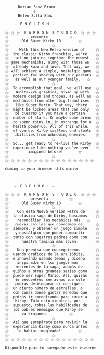 		  Dorian Sanz Bruno 
	 	         &
		  Belén Solla Sanz

		-- E N G L I S H --

	⚝ ⚝ ⚝  K A R B O N  S T U D I O  ⚝ ⚝ ⚝
	⚝	     - presents -	 	 ⚝
	⚝	   Old Super Kirby 18		 ⚝
	⚝ 				 	 ⚝
	⚝     With this New Retro version of  	 ⚝
	⚝  the classic Kirby franchise, we're	 ⚝
	⚝   set on joining together the newest	 ⚝
	⚝ game mechanichs, along with those we 	 ⚝
	⚝  already know and love. That way, we 	 ⚝
	⚝ will achieve a simple, nostalgic game	 ⚝
	⚝  perfect for sharing with our parents	 ⚝
	⚝	as well as our younger family. 	 ⚝
	⚝				 	 ⚝
	⚝  To accomplish that goal, we will use	 ⚝
	⚝   16bits-Era graphics, mixed up with	 ⚝
	⚝  modern design and tropes, as well as	 ⚝
	⚝  mechanics from other big franchises	 ⚝
	⚝   like Super Mario. That way, there	 ⚝
	⚝  might be locked areas that can only	 ⚝
	⚝   be cleared if you have a certain	 ⚝
	⚝  number of stars. Or maybe some areas	 ⚝
	⚝  to spend coins in, in exchange for a	 ⚝
	⚝  health power-up. All of this while,	 ⚝
	⚝  of course, Kirby swallows and steals	 ⚝
	⚝   abilities from unknowing enemies. 	 ⚝
	⚝				 	 ⚝ 
	⚝  So... get ready to re-live the Kirby	 ⚝
	⚝  experience like nothing you've ever	 ⚝
	⚝	      imagined before!	 	 ⚝
	⚝				 	 ⚝
	⚝ ⚝ ⚝ ⚝ ⚝ ⚝ ⚝ ⚝ ⚝ ⚝ ⚝ ⚝ ⚝ ⚝ ⚝ ⚝

    Coming to your browser this winter



		-- E S P A Ñ O L --

	⚝ ⚝ ⚝  K A R B O N  S T U D I O  ⚝ ⚝ ⚝
	⚝	     - presenta -	 	 ⚝
	⚝	   Old Super Kirby 18		 ⚝
	⚝ 				 	 ⚝
	⚝    Con esta Nueva versión Retro de  	 ⚝
	⚝  la clásica saga de Kirby, buscamos 	 ⚝
	⚝    reconciliar las mecánicas más 	 ⚝
	⚝   nuevas con las que conocemos de  	 ⚝
	⚝  siempre, y obtener un juego simple 	 ⚝
	⚝   y nostálgico que poder compartir  	 ⚝
	⚝  tanto con nuestros padres como con 	 ⚝
	⚝      nuestra familia más joven.     	 ⚝
	⚝				 	 ⚝
	⚝    Una premisa que conseguiremos   	 ⚝
	⚝  usando gráficos de la era 16bits, 	 ⚝
	⚝  e innovando usando temas y diseño 	 ⚝
	⚝    inspirados en los juegos más    	 ⚝
	⚝   recientes de la saga, además de   	 ⚝
	⚝  guiños a otras grandes series como 	 ⚝
	⚝  puede ser Super Mario. Así, quizás 	 ⚝
	⚝   te encuentres con zonas que solo  	 ⚝
	⚝   podrás desbloquear si consigues  	 ⚝
	⚝  un cierto número de estrellas, o  	 ⚝
	⚝  con zonas donde gastar monedas que 	 ⚝
	⚝  podrás ir encontrando para curar a 	 ⚝
	⚝   Kirby. Todo esto mientras, por   	 ⚝
	⚝  supuesto, robas las habilidades de 	 ⚝
	⚝  los pobres enemigos que Kirby se  	 ⚝
	⚝	   va tragando.			 ⚝
	⚝				 	 ⚝ 
	⚝  Así que ¡prepárate para revivir la 	 ⚝
	⚝  experiencia Kirby como nunca antes 	 ⚝
	⚝	 lo habías imaginado!		 ⚝
	⚝				 	 ⚝
	⚝ ⚝ ⚝ ⚝ ⚝ ⚝ ⚝ ⚝ ⚝ ⚝ ⚝ ⚝ ⚝ ⚝ ⚝ ⚝

    Disponible para tu navegador este invierno
